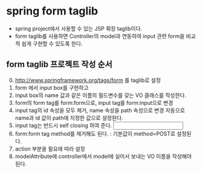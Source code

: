 # spring form taglib
* spring project에서 사용할 수 있는 JSP 확장 taglib이다.
* form taglib를 사용하면 Controller의 model과 연동하여 input 관련 form을 비교적 쉽게
구현할 수 있도록 한다.

## form taglib 프로젝트 작성 순서
0. http://www.springframework.org/tags/form 를 taglib로 설정
1. form 에서 input box를 구현하고
2. input box의 name 값과 같은 이름의 필드변수를 갖는 VO 클래스를 작성한다.
3. form의 form tag를 form:form으로, input tag를 form:input으로 변경
4. input tag의 id 속성을 모두 제거, name 속성을 path 속성으로 변경
자동으로 name과 id 값이 path에 지정한 값으로 설정된다.
5. input tag는 반드시 self closing 하여 준다. <input path=""/>
6. form:form tag method를 제거해도 된다. : 기본값이 method=POST로 설정된다.
7. action 부분을 필요에 따라 설정
8. modelAttribute에 controller에서 model에 실어서 보내는 VO 이름을 작성해야 된다.